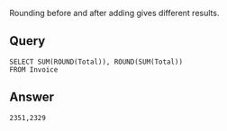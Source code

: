 Rounding before and after adding gives different results.

## Query

    SELECT SUM(ROUND(Total)), ROUND(SUM(Total))
    FROM Invoice

## Answer

    2351,2329

